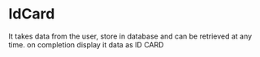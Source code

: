 # IdCard
It takes data from the user, store in database and can be retrieved at any time. on completion display it data as ID CARD
